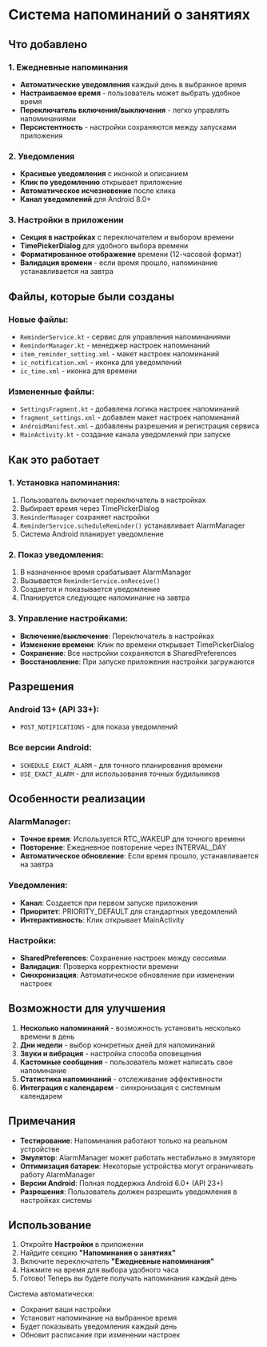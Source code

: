 # Система напоминаний о занятиях

## Что добавлено

### 1. Ежедневные напоминания
- **Автоматические уведомления** каждый день в выбранное время
- **Настраиваемое время** - пользователь может выбрать удобное время
- **Переключатель включения/выключения** - легко управлять напоминаниями
- **Персистентность** - настройки сохраняются между запусками приложения

### 2. Уведомления
- **Красивые уведомления** с иконкой и описанием
- **Клик по уведомлению** открывает приложение
- **Автоматическое исчезновение** после клика
- **Канал уведомлений** для Android 8.0+

### 3. Настройки в приложении
- **Секция в настройках** с переключателем и выбором времени
- **TimePickerDialog** для удобного выбора времени
- **Форматированное отображение** времени (12-часовой формат)
- **Валидация времени** - если время прошло, напоминание устанавливается на завтра

## Файлы, которые были созданы

### Новые файлы:
- `ReminderService.kt` - сервис для управления напоминаниями
- `ReminderManager.kt` - менеджер настроек напоминаний
- `item_reminder_setting.xml` - макет настроек напоминаний
- `ic_notification.xml` - иконка для уведомлений
- `ic_time.xml` - иконка для времени

### Измененные файлы:
- `SettingsFragment.kt` - добавлена логика настроек напоминаний
- `fragment_settings.xml` - добавлен макет настроек напоминаний
- `AndroidManifest.xml` - добавлены разрешения и регистрация сервиса
- `MainActivity.kt` - создание канала уведомлений при запуске

## Как это работает

### 1. Установка напоминания:
1. Пользователь включает переключатель в настройках
2. Выбирает время через TimePickerDialog
3. `ReminderManager` сохраняет настройки
4. `ReminderService.scheduleReminder()` устанавливает AlarmManager
5. Система Android планирует уведомление

### 2. Показ уведомления:
1. В назначенное время срабатывает AlarmManager
2. Вызывается `ReminderService.onReceive()`
3. Создается и показывается уведомление
4. Планируется следующее напоминание на завтра

### 3. Управление настройками:
- **Включение/выключение**: Переключатель в настройках
- **Изменение времени**: Клик по времени открывает TimePickerDialog
- **Сохранение**: Все настройки сохраняются в SharedPreferences
- **Восстановление**: При запуске приложения настройки загружаются

## Разрешения

### Android 13+ (API 33+):
- `POST_NOTIFICATIONS` - для показа уведомлений

### Все версии Android:
- `SCHEDULE_EXACT_ALARM` - для точного планирования времени
- `USE_EXACT_ALARM` - для использования точных будильников

## Особенности реализации

### AlarmManager:
- **Точное время**: Используется RTC_WAKEUP для точного времени
- **Повторение**: Ежедневное повторение через INTERVAL_DAY
- **Автоматическое обновление**: Если время прошло, устанавливается на завтра

### Уведомления:
- **Канал**: Создается при первом запуске приложения
- **Приоритет**: PRIORITY_DEFAULT для стандартных уведомлений
- **Интерактивность**: Клик открывает MainActivity

### Настройки:
- **SharedPreferences**: Сохранение настроек между сессиями
- **Валидация**: Проверка корректности времени
- **Синхронизация**: Автоматическое обновление при изменении настроек

## Возможности для улучшения

1. **Несколько напоминаний** - возможность установить несколько времени в день
2. **Дни недели** - выбор конкретных дней для напоминаний
3. **Звуки и вибрация** - настройка способа оповещения
4. **Кастомные сообщения** - пользователь может написать свое напоминание
5. **Статистика напоминаний** - отслеживание эффективности
6. **Интеграция с календарем** - синхронизация с системным календарем

## Примечания

- **Тестирование**: Напоминания работают только на реальном устройстве
- **Эмулятор**: AlarmManager может работать нестабильно в эмуляторе
- **Оптимизация батареи**: Некоторые устройства могут ограничивать работу AlarmManager
- **Версии Android**: Полная поддержка Android 6.0+ (API 23+)
- **Разрешения**: Пользователь должен разрешить уведомления в настройках системы

## Использование

1. Откройте **Настройки** в приложении
2. Найдите секцию **"Напоминания о занятиях"**
3. Включите переключатель **"Ежедневные напоминания"**
4. Нажмите на время для выбора удобного часа
5. Готово! Теперь вы будете получать напоминания каждый день

Система автоматически:
- Сохранит ваши настройки
- Установит напоминание на выбранное время
- Будет показывать уведомления каждый день
- Обновит расписание при изменении настроек






